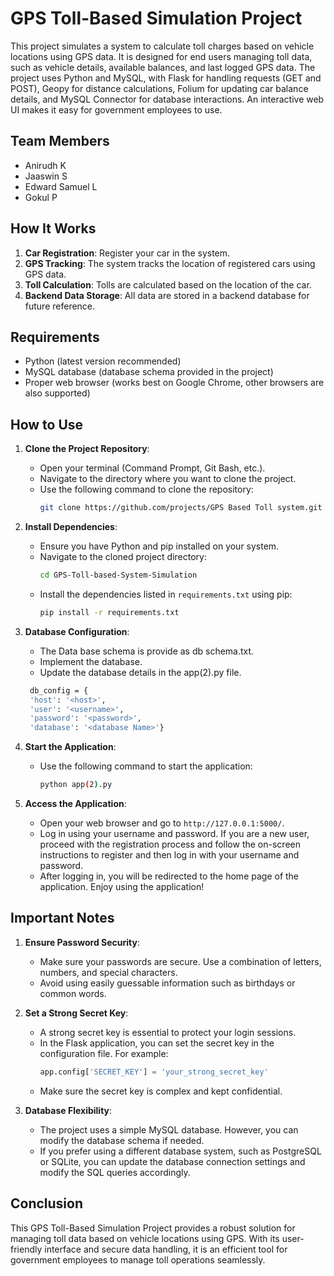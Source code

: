 # GPS Toll-Based Simulation Project

This project simulates a system to calculate toll charges based on vehicle locations using GPS data. It is designed for end users managing toll data, such as vehicle details, available balances, and last logged GPS data. The project uses Python and MySQL, with Flask for handling requests (GET and POST), Geopy for distance calculations, Folium for updating car balance details, and MySQL Connector for database interactions. An interactive web UI makes it easy for government employees to use.

## Team Members
- Anirudh K
- Jaaswin S
- Edward Samuel L
- Gokul P

## How It Works

1. **Car Registration**: Register your car in the system.
2. **GPS Tracking**: The system tracks the location of registered cars using GPS data.
3. **Toll Calculation**: Tolls are calculated based on the location of the car.
4. **Backend Data Storage**: All data are stored in a backend database for future reference.

## Requirements
- Python (latest version recommended)
- MySQL database (database schema provided in the project)
- Proper web browser (works best on Google Chrome, other browsers are also supported)

## How to Use

1. **Clone the Project Repository**:
   - Open your terminal (Command Prompt, Git Bash, etc.).
   - Navigate to the directory where you want to clone the project.
   - Use the following command to clone the repository:
     ```sh
     git clone https://github.com/projects/GPS Based Toll system.git
     ```

2. **Install Dependencies**:
   - Ensure you have Python and pip installed on your system.
   - Navigate to the cloned project directory:
     ```sh
     cd GPS-Toll-based-System-Simulation
     ```
   - Install the dependencies listed in `requirements.txt` using pip:
     ```sh
     pip install -r requirements.txt
     ```

3. **Database Configuration**:
   - The Data base schema is provide as db schema.txt.
   - Implement the database.
   - Update the database details in the app(2).py file.
   ```sh
    db_config = {
    'host': '<host>',
    'user': '<username>',
    'password': '<password>',
    'database': '<database Name>'}
   ```
   
4. **Start the Application**:
   - Use the following command to start the application:
     ```sh
     python app(2).py
     ```

5. **Access the Application**:
   - Open your web browser and go to `http://127.0.0.1:5000/`.
   - Log in using your username and password. If you are a new user, proceed with the registration process and follow the on-screen instructions to register and then log in with your username and password.
   - After logging in, you will be redirected to the home page of the application. Enjoy using the application!

## Important Notes

1. **Ensure Password Security**:
   - Make sure your passwords are secure. Use a combination of letters, numbers, and special characters.
   - Avoid using easily guessable information such as birthdays or common words.

2. **Set a Strong Secret Key**:
   - A strong secret key is essential to protect your login sessions.
   - In the Flask application, you can set the secret key in the configuration file. For example:
     ```python
     app.config['SECRET_KEY'] = 'your_strong_secret_key'
     ```
   - Make sure the secret key is complex and kept confidential.

3. **Database Flexibility**:
   - The project uses a simple MySQL database. However, you can modify the database schema if needed.
   - If you prefer using a different database system, such as PostgreSQL or SQLite, you can update the database connection settings and modify the SQL queries accordingly.

## Conclusion

This GPS Toll-Based Simulation Project provides a robust solution for managing toll data based on vehicle locations using GPS. With its user-friendly interface and secure data handling, it is an efficient tool for government employees to manage toll operations seamlessly.

